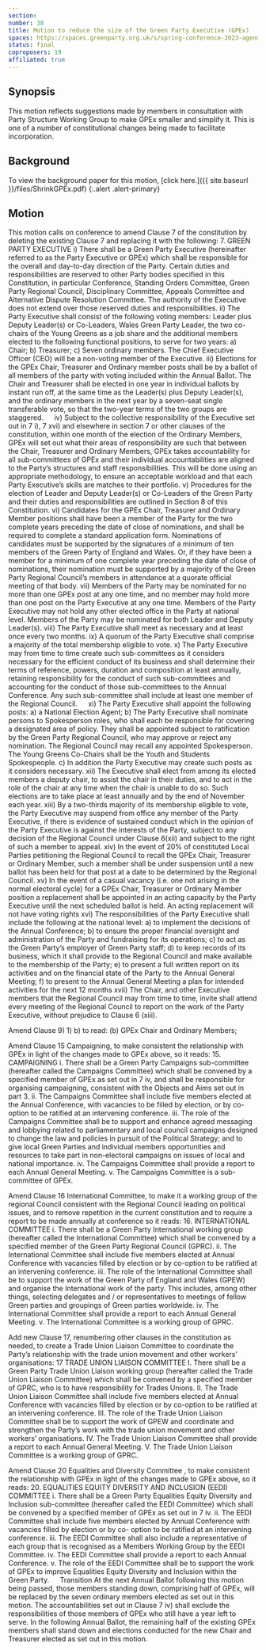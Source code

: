 ```yaml
---
section:
number: 38
title: Motion to reduce the size of the Green Party Executive (GPEx)
spaces: https://spaces.greenparty.org.uk/s/spring-conference-2023-agenda-forum/?contentId=118307
status: final
coproposers: 19
affiliated: true  
---
```

## Synopsis
This motion reflects suggestions made by members in consultation with Party Structure Working Group to make GPEx smaller and simplify it.  This is one of a number of constitutional changes being made to facilitate incorporation.

## Background
To view the background paper for this motion, [click here.]({{ site.baseurl }}/files/ShrinkGPEx.pdf)
{:.alert .alert-primary}

## Motion
This motion calls on conference to amend Clause 7 of the constitution by deleting the existing Clause 7 and replacing it with the following:
7.	GREEN PARTY EXECUTIVE
i)	There shall be a Green Party Executive (hereinafter referred to as the Party Executive or GPEx) which shall be responsible for the overall and day-to-day direction of the Party. Certain duties and responsibilities are reserved to other Party bodies specified in this Constitution, in particular Conference, Standing Orders Committee, Green Party Regional Council, Disciplinary Committee, Appeals Committee and Alternative Dispute Resolution Committee. The authority of the Executive does not extend over those reserved duties and responsibilities.
ii)	The Party Executive shall consist of the following voting members: Leader plus Deputy Leader(s) or Co-Leaders, Wales Green Party Leader, the two co-chairs of the Young Greens as a job share and the additional members elected to the following functional positions, to serve for two years:
a)	Chair;
b)	Treasurer;
c)	Seven ordinary members.
The Chief Executive Officer (CEO) will be a non-voting member of the Executive.
iii)	Elections for the GPEx Chair, Treasurer and Ordinary member posts shall be by a ballot of all members of the party with voting included within the Annual Ballot.  The Chair and Treasurer shall be elected in one year in individual ballots by instant run off, at the same time as the Leader(s) plus Deputy Leader(s), and the ordinary members in the next year by a seven-seat single transferable vote, so that the two-year terms of the two groups are staggered.
 
iv)	Subject to the collective responsibility of the Executive set out in 7 i), 7 xvi) and elsewhere in section 7 or other clauses of the constitution, within one month of the election of the Ordinary Members, GPEx will set out what their areas of responsibility are such that between the Chair, Treasurer and Ordinary Members, GPEx takes accountability for all sub-committees of GPEx and their individual accountabilities are aligned to the Party’s structures and staff responsibilities. This will be done using an appropriate methodology, to ensure an acceptable workload and that each Party Executive’s skills are matches to their portfolio.
v)	Procedures for the election of Leader and Deputy Leader(s) or Co-Leaders of the Green Party and their duties and responsibilities are outlined in Section 8 of this Constitution.
vi)	Candidates for the GPEx Chair, Treasurer and Ordinary Member positions shall have been a member of the Party for the two complete years preceding the date of close of nominations, and shall be required to complete a standard application form. Nominations of candidates must be supported by the signatures of a minimum of ten members of the Green Party of England and Wales. Or, if they have been a member for a minimum of one complete year preceding the date of close of nominations, their nomination must be supported by a majority of the Green Party Regional Council’s members in attendance at a quorate official meeting of that body.
vii)	Members of the Party may be nominated for no more than one GPEx post at any one time, and no member may hold more than one post on the Party Executive at any one time. Members of the Party Executive may not hold any other elected office in the Party at national level. Members of the Party may be nominated for both Leader and Deputy Leader(s).
viii)	The Party Executive shall meet as necessary and at least once every two months.
ix)	A quorum of the Party Executive shall comprise a majority of the total membership eligible to vote.
x)	The Party Executive may from time to time create such sub-committees as it considers necessary for the efficient conduct of its business and shall determine their terms of reference, powers, duration and composition at least annually, retaining responsibility for the conduct of such sub-committees and accounting for the conduct of those sub-committees to the Annual Conference. Any such sub-committee shall include at least one member of the Regional Council.
 
xi)	The Party Executive shall appoint the following posts:
a)	a National Election Agent;
b)	The Party Executive shall nominate persons to Spokesperson roles, who shall each be responsible for covering a designated area of policy. They shall be appointed subject to ratification by the Green Party Regional Council, who may approve or reject any nomination. The Regional Council may recall any appointed Spokesperson. The Young Greens Co-Chairs shall be the Youth and Students Spokespeople.
c)	In addition the Party Executive may create such posts as it considers necessary.
xii)	The Executive shall elect from among its elected members a deputy chair, to assist the chair in their duties, and to act in the role of the chair at any time when the chair is unable to do so. Such elections are to take place at least annually and by the end of November each year.
xiii)	By a two-thirds majority of its membership eligible to vote, the Party Executive may suspend from office any member of the Party Executive, if there is evidence of sustained conduct which in the opinion of the Party Executive is against the interests of the Party, subject to any decision of the Regional Council under Clause 6(xii) and subject to the right of such a member to appeal.
xiv)	In the event of 20% of constituted Local Parties petitioning the Regional Council to recall the GPEx Chair, Treasurer or Ordinary Member, such a member shall be under suspension until a new ballot has been held for that post at a date to be determined by the Regional Council.
xv)	In the event of a casual vacancy (i.e. one not arising in the normal electoral cycle) for a GPEx Chair, Treasurer or Ordinary Member position a replacement shall be appointed in an acting capacity by the Party Executive until the next scheduled ballot is held.  An acting replacement will not have voting rights
xvi)	The responsibilities of the Party Executive shall include the following at the national level:
a)	to implement the decisions of the Annual Conference;
b)	to ensure the proper financial oversight and administration of the Party and fundraising for its operations;
c)	to act as the Green Party’s employer of Green Party staff;
d)	to keep records of its business, which it shall provide to the Regional Council and make available to the membership of the Party;
e)	to present a full written report on its activities and on the financial state of the Party to the Annual General Meeting;
f)	to present to the Annual General Meeting a plan for intended activities for the next 12 months
xvii)	The Chair, and other Executive members that the Regional Council may from time to time, invite shall attend every meeting of the Regional Council to report on the work of the Party Executive, without prejudice to Clause 6 (xiii).

Amend Clause 9) 1) b) to read:
(b) GPEx Chair and Ordinary Members;

Amend Clause 15 Campaigning, to make consistent the relationship with GPEx in light of the changes made to GPEx above, so it reads:
15.	CAMPAIGNING
i.	There shall be a Green Party Campaigns sub-committee (hereafter called the Campaigns Committee) which shall be convened by a specified member of GPEx as set out in 7 iv, and shall be responsible for organising campaigning, consistent with the Objects and Aims set out in part 3.
ii.	The Campaigns Committee shall include five members elected at the Annual Conference, with vacancies to be filled by election, or by co-option to be ratified at an intervening conference.
iii.	The role of the Campaigns Committee shall be to support and enhance agreed messaging and lobbying related to parliamentary and local council campaigns designed to change the law and policies in pursuit of the Political Strategy; and to give local Green Parties and individual members opportunities and resources to take part in non-electoral campaigns on issues of local and national importance.
iv.	The Campaigns Committee shall provide a report to each Annual General Meeting.
v.	The Campaigns Committee is a sub-committee of GPEx.

Amend Clause 16 International Committee, to make it a working group of the regional Council consistent with the Regional Council leading on political issues, and to remove repetition in the current constitution and to require a report to be made annually at conference so it reads:
16.	INTERNATIONAL COMMITTEE
i.	There shall be a Green Party International working group (hereafter called the International Committee) which shall be convened by a specified member of the Green Party Regional Council (GPRC).
ii.	The International Committee shall include five members elected at Annual Conference with vacancies filled by election or by co-option to be ratified at an intervening conference.
iii.	The role of the International Committee shall be to support the work of the Green Party of England and Wales (GPEW) and organise the International work of the party. This includes, among other things, selecting delegates and / or representatives to meetings of fellow Green parties and groupings of Green parties worldwide.
iv.	The International Committee shall provide a report to each Annual General Meeting.
v.	The International Committee is a working group of GPRC.

Add new Clause 17, renumbering other clauses in the constitution as needed, to create a Trade Union Liaison Committee to coordinate the Party’s relationship with the trade union movement and other workers’ organisations:
17	TRADE UNION LIAISON COMMITTEE
I.	There shall be a Green Party Trade Union Liaison working group (hereafter called the Trade Union Liaison Committee) which shall be convened by a specified member of GPRC, who is to have responsibility for Trades Unions.
II.	The Trade Union Liaison Committee shall include five members elected at Annual Conference with vacancies filled by election or by co-option to be ratified at an intervening conference.
III.	The role of the Trade Union Liaison Committee shall be to support the work of GPEW and coordinate and strengthen the Party’s work with the trade union movement and other workers’ organisations.
IV.	The Trade Union Liaison Committee shall provide a report to each Annual General Meeting.
V.	The Trade Union Liaison Committee is a working group of GPRC.

Amend Clause 20 Equalities and Diversity Committee , to make consistent the relationship with GPEx in light of the changes made to GPEx above, so it reads:
20.	 EQUALITIES EQUITY DIVERSITY AND INCLUSION (EEDI) COMMITTEE
i.	There shall be a Green Party Equalities Equity Diversity and Inclusion sub-committee (hereafter called the EEDI Committee) which shall be convened by a specified member of GPEx as set out in 7 iv.
ii.	The EEDI Committee shall include five members elected by Annual Conference with vacancies filled by election or by co- option to be ratified at an intervening conference.
iii.	The EEDI Committee shall also include a representative of each group that is recognised as a Members Working Group by the EEDI Committee.
iv.	The EEDI Committee shall provide a report to each Annual Conference.
v.	The role of the EEDI Committee shall be to support the work of GPEx to improve Equalities Equity Diversity and Inclusion within the Green Party.
 
Transition
At the next Annual Ballot following this motion being passed, those members standing down, comprising half of GPEx, will be replaced by the seven ordinary members elected as set out in this motion.
The accountabilities set out in Clause 7 iv) shall exclude the responsibilities of those members of GPEx who still have a year left to serve.
In the following Annual Ballot, the remaining half of the existing GPEx members shall stand down and elections conducted for the new Chair and Treasurer elected as set out in this motion.
